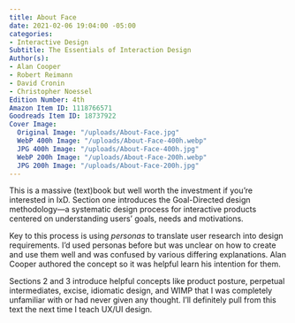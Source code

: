 ```yaml
---
title: About Face
date: 2021-02-06 19:04:00 -05:00
categories:
- Interactive Design
Subtitle: The Essentials of Interaction Design
Author(s):
- Alan Cooper
- Robert Reimann
- David Cronin
- Christopher Noessel
Edition Number: 4th
Amazon Item ID: 1118766571
Goodreads Item ID: 18737922
Cover Image:
  Original Image: "/uploads/About-Face.jpg"
  WebP 400h Image: "/uploads/About-Face-400h.webp"
  JPG 400h Image: "/uploads/About-Face-400h.jpg"
  WebP 200h Image: "/uploads/About-Face-200h.webp"
  JPG 200h Image: "/uploads/About-Face-200h.jpg"
---
```


This is a massive (text)book but well worth the investment if you’re interested in IxD. Section one introduces the Goal-Directed design methodology—a systematic design process for interactive products centered on understanding users’ goals, needs and motivations.

Key to this process is using *personas* to translate user research into design requirements. I’d used personas before but was unclear on how to create and use them well and was confused by various differing explanations. Alan Cooper authored the concept so it was helpful learn his intention for them.

Sections 2 and 3 introduce helpful concepts like product posture, perpetual intermediates, excise, idiomatic design, and WIMP that I was completely unfamiliar with or had never given any thought. I’ll definitely pull from this text the next time I teach UX/UI design.
